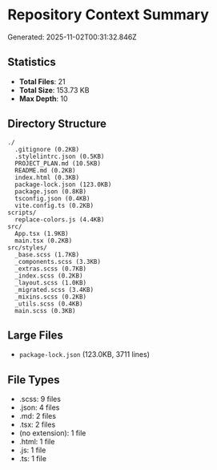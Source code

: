 # Repository Context Summary

Generated: 2025-11-02T00:31:32.846Z

## Statistics

- **Total Files**: 21
- **Total Size**: 153.73 KB
- **Max Depth**: 10

## Directory Structure

```
./
  .gitignore (0.2KB)
  .stylelintrc.json (0.5KB)
  PROJECT_PLAN.md (10.5KB)
  README.md (0.2KB)
  index.html (0.3KB)
  package-lock.json (123.0KB)
  package.json (0.8KB)
  tsconfig.json (0.4KB)
  vite.config.ts (0.2KB)
scripts/
  replace-colors.js (4.4KB)
src/
  App.tsx (1.9KB)
  main.tsx (0.2KB)
src/styles/
  _base.scss (1.7KB)
  _components.scss (3.3KB)
  _extras.scss (0.7KB)
  _index.scss (0.2KB)
  _layout.scss (1.0KB)
  _migrated.scss (3.4KB)
  _mixins.scss (0.2KB)
  _utils.scss (0.4KB)
  main.scss (0.3KB)
```

## Large Files

- `package-lock.json` (123.0KB, 3711 lines)

## File Types

- .scss: 9 files
- .json: 4 files
- .md: 2 files
- .tsx: 2 files
- (no extension): 1 file
- .html: 1 file
- .js: 1 file
- .ts: 1 file

